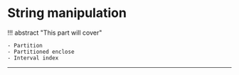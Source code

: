 # String manipulation

!!! abstract "This part will cover"
    
    - Partition
    - Partitioned enclose
    - Interval index

---
